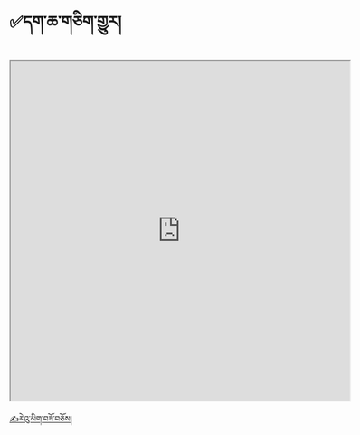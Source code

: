 # ✅དག་ཆ་གཅིག་གྱུར།

<iframe height="600" width="600" src="https://docs.google.com/spreadsheets/d/1Sn9IO9Gxj0swe7CdZPAsKx3ccBiDAtNHTvBDoMn7iqA/edit?usp=sharing"></iframe>


[✍️རེའུ་མིག་བཟོ་བཅོས།](https://docs.google.com/spreadsheets/d/1Sn9IO9Gxj0swe7CdZPAsKx3ccBiDAtNHTvBDoMn7iqA/edit#gid=0)

